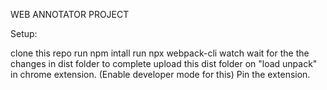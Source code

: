 WEB ANNOTATOR PROJECT

Setup:

clone this repo
run npm intall
run npx webpack-cli watch
wait for the the changes in dist folder to complete
upload this dist folder on "load unpack" in chrome extension. (Enable developer mode for this)
Pin the extension.
